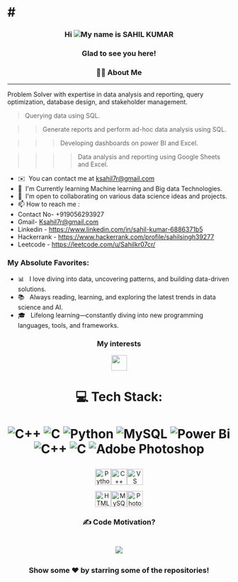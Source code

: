 #<h3 align="center">Hi ![](https://user-images.githubusercontent.com/18350557/176309783-0785949b-9127-417c-8b55-ab5a4333674e.gif)My name is SAHIL KUMAR 
===================================================================================================================================

<h3 align="center"> Glad to see you here!
<h3 align="center">👩‍💻  About Me</h3>


-----------------------

Problem Solver with expertise in data analysis and reporting, query optimization, database design, and stakeholder management.

>Querying data using SQL.

>>Generate reports and perform ad-hoc data analysis using SQL.

>>>Developing dashboards on power BI and Excel.

>>>>Data analysis and reporting using Google Sheets and Excel.


*   ✉️  You can contact me at [ksahil7r@gmail.com](mailto:ksahil7r@gmail.com)
*   🧠  I'm Currently learning Machine learning and Big data Technologies.
*   🤝  I'm open to collaborating on various data science ideas and projects.
*   📫 How to reach me :
*   Contact No- +919056293927
*   Gmail- Ksahil7r@gmail.com
*   Linkedin - https://www.linkedin.com/in/sahil-kumar-6886371b5
*   Hackerrank - https://www.hackerrank.com/profile/sahilsingh39277
*   Leetcode - https://leetcode.com/u/Sahilkr07cr/

  ### My Absolute Favorites:

-  📊 &nbsp; I love diving into data, uncovering patterns, and building data-driven solutions.  
-  📚 &nbsp; Always reading, learning, and exploring the latest trends in data science and AI.
-  🎓 &nbsp; Lifelong learning—constantly diving into new programming languages, tools, and frameworks.

  <h3 align="center">My interests</h3>
<p align="center">
   <img src="https://readme-typing-svg.demolab.com?font=Roboto+Slab&color=%237E3ACE&size=35&center=true&vCenter=true&width=450&duration=1500&pause=1000&lines=Artificial+Intelligence;Machine+Learning;Data+Science" width="auto" height="35"/>
</p>

  # <p align="center">💻 Tech Stack:

# <p align="center"> ![C++](https://img.shields.io/badge/c++-%2300599C.svg?style=for-the-badge&logo=c%2B%2B&logoColor=white) ![C](https://img.shields.io/badge/c-%2300599C.svg?style=for-the-badge&logo=c&logoColor=white) ![Python](https://img.shields.io/badge/python-3670A0?style=for-the-badge&logo=python&logoColor=ffdd54) ![MySQL](https://img.shields.io/badge/mysql-4479A1.svg?style=for-the-badge&logo=mysql&logoColor=white) ![Power Bi](https://img.shields.io/badge/power_bi-F2C811?style=for-the-badge&logo=powerbi&logoColor=black) ![C++](https://img.shields.io/badge/c++-%2300599C.svg?style=for-the-badge&logo=c%2B%2B&logoColor=white) ![C](https://img.shields.io/badge/c-%2300599C.svg?style=for-the-badge&logo=c&logoColor=white) ![Adobe Photoshop](https://img.shields.io/badge/adobe%20photoshop-%2331A8FF.svg?style=for-the-badge&logo=adobe%20photoshop&logoColor=white)
<p align="center">
<a href="https://www.python.org/" target="_blank" rel="noreferrer"><img src="https://raw.githubusercontent.com/danielcranney/readme-generator/main/public/icons/skills/python-colored.svg" width="36" height="36" alt="Python" /></a><a href="https://docs.microsoft.com/en-us/cpp/?view=msvc-170" target="_blank" rel="noreferrer"><img src="https://raw.githubusercontent.com/danielcranney/readme-generator/main/public/icons/skills/cplusplus-colored.svg" width="36" height="36" alt="C++" /></a><a href="https://code.visualstudio.com/" target="_blank" rel="noreferrer"><img src="https://raw.githubusercontent.com/danielcranney/readme-generator/main/public/icons/skills/visualstudiocode.svg" width="36" height="36" alt="VS Code" />
<p align="center">
</a><a href="https://developer.mozilla.org/en-US/docs/Glossary/HTML5" target="_blank" rel="noreferrer"><img src="https://raw.githubusercontent.com/danielcranney/readme-generator/main/public/icons/skills/html5-colored.svg" width="36" height="36" alt="HTML5" /></a><a href="https://www.mysql.com/" target="_blank" rel="noreferrer"><img src="https://raw.githubusercontent.com/danielcranney/readme-generator/main/public/icons/skills/mysql-colored.svg" width="36" height="36" alt="MySQL" /></a><a href="https://www.adobe.com/uk/products/photoshop.html" target="_blank" rel="noreferrer"><img src="https://raw.githubusercontent.com/danielcranney/readme-generator/main/public/icons/skills/photoshop-colored.svg" width="36" height="36" alt="Photoshop" /></a>


### <p align="center">✍️ Code Motivation?
# <p align="center"> ![](https://quotes-github-readme.vercel.app/api?type=horizontal&theme=radical)

>>>>>>>>>>>>>>>>>>>>>>>>>>>>>>>>>>>>>>>>>>>>>>>>>>>>>>>>>>>>>>>>>>>>>>>>>>>>>>>>>>>>>>>>>>>>>>>>>>>>>>>>>>>>>>>>>>>>>>>>>>>>>
>>>>>>>>>>>>>>>>>>>>>>>>>>>>>>>>>>>>>>>>>>>>>>>>>>>>>>>>>>>>>>>>>>>>>>>>>>>>>>>>>>>>>>>>>>>>>>>>>>>>>>>>>>>>>>>>>>>>>>>>>>>>>

<div align="center">

### Show some ❤️ by starring some of the repositories!

</div>












            
                    
                

